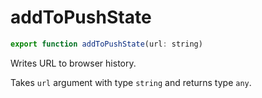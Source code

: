 # addToPushState

```js
export function addToPushState(url: string)
```

Writes URL to browser history. 


Takes `url` argument with type `string` and returns type `any`.